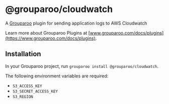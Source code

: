 # @grouparoo/cloudwatch

A [Grouparoo](https://www.grouparoo.com) plugin for sending application logs to AWS Cloudwatch

Learn more about Grouparoo Plugins at [www.grouparoo.com/docs/plugins](https://www.grouparoo.com/docs/plugins).

## Installation

In your Grouparoo project, run `grouparoo install @grouparoo/cloudwatch`.

The following environment variables are required:

- `S3_ACCESS_KEY`
- `S3_SECRET_ACCESS_KEY`
- `S3_REGION`

